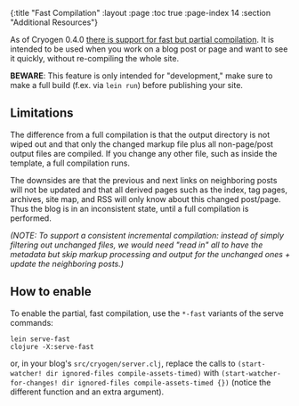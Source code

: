 {:title "Fast Compilation"
 :layout :page
 :toc true
 :page-index 14
 :section "Additional Resources"}

As of Cryogen 0.4.0 [there is support for fast but partial compilation](https://github.com/cryogen-project/cryogen-core/pull/149). It is intended to be used when you work on a blog post or page and want to see it quickly, without re-compiling the whole site.

**BEWARE**: This feature is only intended for "development," make sure to make a full build (f.ex. via `lein run`) before publishing your site.

## Limitations

The difference from a full compilation is that the output directory is not wiped out and that only the changed markup file plus all non-page/post output files are compiled. If you change any other file, such as inside the template, a full compilation runs.

The downsides are that the previous and next links on neighboring posts will not be updated and that all derived pages such as the index, tag pages, archives, site map, and RSS will only know about this changed post/page. Thus the blog is in an inconsistent state, until a full compilation is performed.

_(NOTE: To support a consistent incremental compilation: instead of simply filtering out unchanged files, we would need "read in" all to have the metadata but skip markup processing and output for the unchanged ones + update the neighboring posts.)_

## How to enable

To enable the partial, fast compilation, use the `*-fast` variants of the serve commands:

```
lein serve-fast
clojure -X:serve-fast
```

or, in your blog's `src/cryogen/server.clj`, replace the calls to `(start-watcher! dir ignored-files compile-assets-timed)` with `(start-watcher-for-changes! dir ignored-files compile-assets-timed {})` (notice the different function and an extra argument).
